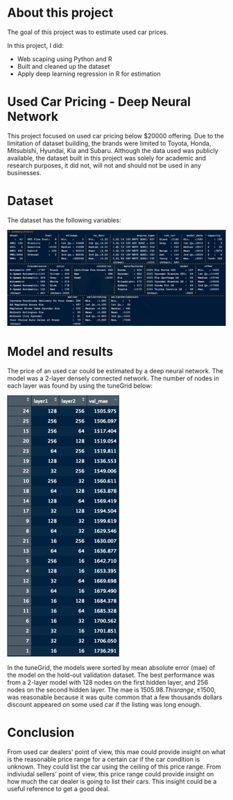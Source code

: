 # About this project

The goal of this project was to estimate used car prices.

In this project, I did:
- Web scaping using Python and R
- Built and cleaned up the dataset
- Apply deep learning regression in R for estimation

# Used Car Pricing - Deep Neural Network 

This project focused on used car pricing below $20000 offering. Due to the limitation of dataset building, the brands were limited to Toyota, Honda, Mitsubishi, Hyundai, Kia and Subaru. Although the data used was publicly available, the dataset built in this project was solely for academic and research purposes, it did not, will not and should not be used in any businesses.

# Dataset

The dataset has the following variables:

![Summary of variables](variables_summary.png)

# Model and results

The price of an used car could be estimated by a deep neural network. The model was a 2-layer densely connected network. The number of nodes in each layer was found by using the tuneGrid below:

![tuneGrid of 2-layer densely connected network](tuneGrid.png)

In the tuneGrid, the models were sorted by mean absolute error (mae) of the model on the hold-out validation dataset. The best performance was from a 2-layer model with 128 nodes on the first hidden layer, and 256 nodes on the second hidden layer. The mae is $1505.98. This range, ±$1500, was reasonable because it was quite common that a few thousands dollars discount appeared on some used car if the listing was long enough.

# Conclusion

From used car dealers' point of view, this mae could provide insight on what is the reasonable price range for a certain car if the car condition is unknown. They could list the car using the ceiling of this price range. From indiviudal sellers' point of view, this price range could provide insight on how much the car dealer is going to list their cars. This insight could be a useful reference to get a good deal.
